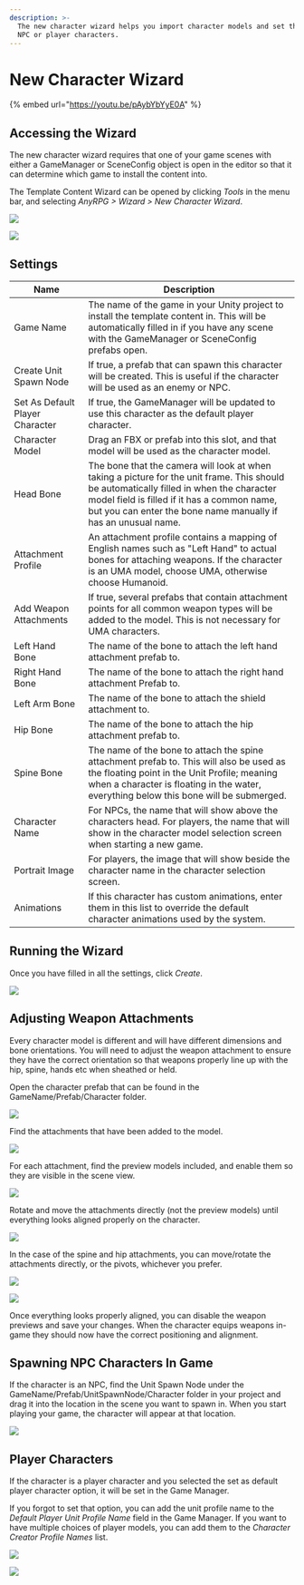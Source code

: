 ```yaml
---
description: >-
  The new character wizard helps you import character models and set them up as
  NPC or player characters.
---
```


# New Character Wizard

{% embed url="https://youtu.be/pAybYbYyE0A" %}

## Accessing the Wizard

The new character wizard requires that one of your game scenes with either a GameManager or SceneConfig object is open in the editor so that it can determine which game to install the content into.

The Template Content Wizard can be opened by clicking _Tools_ in the menu bar, and selecting _AnyRPG > Wizard > New Character Wizard_.

![](<../.gitbook/assets/image (62).png>)

![](<../.gitbook/assets/image (25) (1).png>)

## Settings

| Name                            | Description                                                                                                                                                                                                                                                |
| ------------------------------- | ---------------------------------------------------------------------------------------------------------------------------------------------------------------------------------------------------------------------------------------------------------- |
| Game Name                       | The name of the game in your Unity project to install the template content in.  This will be automatically filled in if you have any scene with the GameManager or SceneConfig prefabs open.                                                               |
| Create Unit Spawn Node          | If true, a prefab that can spawn this character will be created.  This is useful if the character will be used as an enemy or NPC.                                                                                                                         |
| Set As Default Player Character | If true, the GameManager will be updated to use this character as the default player character.                                                                                                                                                            |
| Character Model                 | Drag an FBX or prefab into this slot, and that model will be used as the character model.                                                                                                                                                                  |
| Head Bone                       | The bone that the camera will look at when taking a picture for the unit frame.  This should be automatically filled in when the character model field is filled if it has a common name, but you can enter the bone name manually if has an unusual name. |
| Attachment Profile              | An attachment profile contains a mapping of English names such as "Left Hand" to actual bones for attaching weapons.  If the character is an UMA model, choose UMA, otherwise choose Humanoid.                                                             |
| Add Weapon Attachments          | If true, several prefabs that contain attachment points for all common weapon types will be added to the model.  This is not necessary for UMA characters.                                                                                                 |
| Left Hand Bone                  | The name of the bone to attach the left hand attachment prefab to.                                                                                                                                                                                         |
| Right Hand Bone                 | The name of the bone to attach the right hand attachment Prefab to.                                                                                                                                                                                        |
| Left Arm Bone                   | The name of the bone to attach the shield attachment to.                                                                                                                                                                                                   |
| Hip Bone                        | The name of the bone to attach the hip attachment prefab to.                                                                                                                                                                                               |
| Spine Bone                      | The name of the bone to attach the spine attachment prefab to.  This will also be used as the floating point in the Unit Profile; meaning when a character is floating in the water, everything below this bone will be submerged.                         |
| Character Name                  | For NPCs, the name that will show above the characters head.  For players, the name that will show in the character model selection screen when starting a new game.                                                                                       |
| Portrait Image                  | For players, the image that will show beside the character name in the character selection screen.                                                                                                                                                         |
| Animations                      | If this character has custom animations, enter them in this list to override the default character animations used by the system.                                                                                                                          |

## Running the Wizard

Once you have filled in all the settings, click _Create_.

![](<../.gitbook/assets/image (49).png>)

## Adjusting Weapon Attachments

Every character model is different and will have different dimensions and bone orientations.  You will need to adjust the weapon attachment to ensure they have the correct orientation so that weapons properly line up with the hip, spine, hands etc when sheathed or held.

Open the character prefab that can be found in the GameName/Prefab/Character folder.

![](<../.gitbook/assets/image (67).png>)

Find the attachments that have been added to the model.

![](<../.gitbook/assets/image (92).png>)

For each attachment, find the preview models included, and enable them so they are visible in the scene view.

![](<../.gitbook/assets/image (94).png>)

Rotate and move the attachments directly (not the preview models) until everything looks aligned properly on the character.

![](<../.gitbook/assets/image (85).png>)

In the case of the spine and hip attachments, you can move/rotate the attachments directly, or the pivots, whichever you prefer.

![](<../.gitbook/assets/image (72).png>)

![](<../.gitbook/assets/image (3) (1) (1) (1).png>)

Once everything looks properly aligned, you can disable the weapon previews and save your changes.  When the character equips weapons in-game they should now have the correct positioning and alignment.&#x20;

## Spawning NPC Characters In Game

If the character is an NPC, find the Unit Spawn Node under the GameName/Prefab/UnitSpawnNode/Character folder in your project and drag it into the location in the scene you want to spawn in.  When you start playing your game, the character will appear at that location.

![](<../.gitbook/assets/image (23) (1).png>)

## Player Characters

If the character is a player character and you selected the set as default player character option, it will be set in the Game Manager.

If you forgot to set that option, you can add the unit profile name to the _Default Player Unit Profile Name_ field in the Game Manager.  If you want to have multiple choices of player models, you can add them to the _Character Creator Profile Names_ list.

![](<../.gitbook/assets/image (58).png>)

![](<../.gitbook/assets/image (73).png>)
